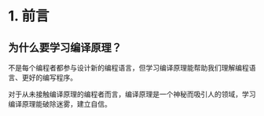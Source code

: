 # 1. 前言

## 为什么要学习编译原理？

不是每个编程者都参与设计新的编程语言，但学习编译原理能帮助我们理解编程语言、更好的编写程序。

对于从未接触编译原理的编程者而言，编译原理是一个神秘而吸引人的领域，学习编译原理能破除迷雾，建立自信。

